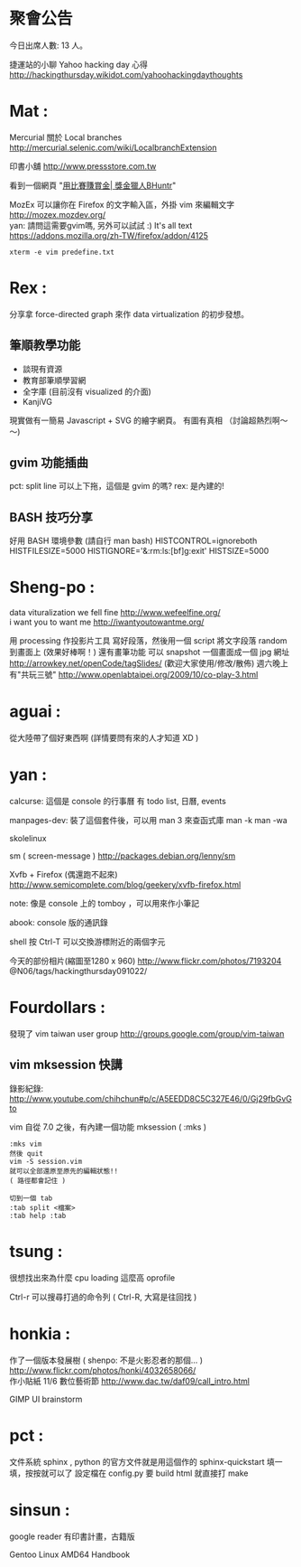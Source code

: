 
# 聚會公告

今日出席人數: 13 人。

捷運站的小聊 
Yahoo hacking day 心得
<http://hackingthursday.wikidot.com/yahoohackingdaythoughts>  

# Mat :

Mercurial 關於 Local branches
<http://mercurial.selenic.com/wiki/LocalbranchExtension>  

印書小舖
<http://www.pressstore.com.tw>  

看到一個網頁 "[用比賽賺賞金| 獎金獵人BHuntr](http://bhuntr.com/)"


MozEx 可以讓你在 Firefox 的文字輸入區，外掛 vim 來編輯文字
<http://mozex.mozdev.org/>  
yan: 請問這需要gvim嗎, 另外可以試試 :) It's all text <https://addons.mozilla.org/zh-TW/firefox/addon/4125>  


    xterm -e vim predefine.txt


# Rex :

分享拿 force-directed graph 來作 data virtualization 的初步發想。

## 筆順教學功能


* 談現有資源
 * 教育部筆順學習網
 * 全字庫 (目前沒有 visualized 的介面)
 * KanjiVG

現實做有一簡易 Javascript + SVG 的繪字網頁。
有圖有真相 （討論超熱烈啊～～)

## gvim 功能插曲

pct: split line 可以上下拖，這個是 gvim 的嗎?
rex: 是內建的!

## BASH 技巧分享

好用 BASH 環境參數 (請自行 man bash)
HISTCONTROL=ignoreboth
HISTFILESIZE=5000
HISTIGNORE='&:rm:ls:[bf]g:exit'
HISTSIZE=5000

# Sheng-po :

data vituralization
we fell fine  <http://www.wefeelfine.org/>  
i want you to want me  <http://iwantyoutowantme.org/>  	   

用 processing 作投影片工具
寫好段落，然後用一個 script 將文字段落 random 到畫面上
(效果好棒啊！)
還有畫筆功能
可以 snapshot 一個畫面成一個 jpg
網址 <http://arrowkey.net/openCode/tagSlides/>    (歡迎大家使用/修改/散佈)
週六晚上有"共玩三號" <http://www.openlabtaipei.org/2009/10/co-play-3.html>  

# aguai :

從大陸帶了個好東西啊 (詳情要問有來的人才知道 XD )

# yan :

calcurse: 這個是 console 的行事曆
有 todo list, 日曆, events 

manpages-dev:
裝了這個套件後，可以用 man 3 <function> 來查函式庫
man -k <function>
man -wa <function>

skolelinux

sm ( screen-message )
<http://packages.debian.org/lenny/sm>  

Xvfb + Firefox (偶還跑不起來)
<http://www.semicomplete.com/blog/geekery/xvfb-firefox.html>  

note: 像是 console 上的 tomboy ，可以用來作小筆記

abook: console 版的通訊錄

shell 按 Ctrl-T 可以交換游標附近的兩個字元

今天的部份相片(縮圖至1280 x 960)
<http://www.flickr.com/photos/7193204>  @N06/tags/hackingthursday091022/

# Fourdollars :

發現了 vim taiwan user group
<http://groups.google.com/group/vim-taiwan>  
## vim mksession 快講

錄影紀錄: <http://www.youtube.com/chihchun#p/c/A5EEDD8C5C327E46/0/Gj29fbGvGto>  

vim 自從 7.0 之後，有內建一個功能 mksession ( :mks )


    :mks vim
    然後 quit
    vim -S session.vim
    就可以全部還原至原先的編輯狀態!!
    ( 路徑都會記住 )
    
    切到一個 tab
    :tab split <檔案>
    :tab help :tab


# tsung :

很想找出來為什麼 cpu loading 這麼高
oprofile
 
Ctrl-r  可以搜尋打過的命令列 ( Ctrl-R, 大寫是往回找 )

# honkia :

作了一個版本發展樹 ( shenpo: 不是火影忍者的那個... )
<http://www.flickr.com/photos/honki/4032658066/>  
作小貼紙
11/6 數位藝術節 <http://www.dac.tw/daf09/call_intro.html>  

GIMP UI brainstorm

# pct :

文件系統 sphinx , python 的官方文件就是用這個作的
sphinx-quickstart
填一填，按按就可以了
設定檔在 config.py
要 build html
就直接打 make

# sinsun :

google reader 有印書計畫，古籍版

Gentoo Linux AMD64 Handbook